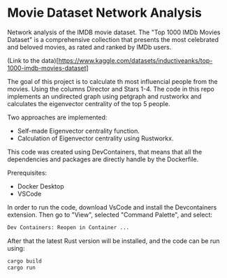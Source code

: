# Movie Dataset Network Analysis

Network analysis of the IMDB movie dataset. The "Top 1000 IMDb Movies Dataset" is a comprehensive collection that presents the most celebrated and beloved movies, as rated and ranked by IMDb users. 

(Link to the data)[https://www.kaggle.com/datasets/inductiveanks/top-1000-imdb-movies-dataset]

The goal of this project is to calculate th most influencial people from the movies. Using the columns Director and Stars 1-4. The code in this repo implements an undirected graph using petgraph and rustworkx and calculates the eigenvector centrality of the top 5 people. 

Two approaches are implemented: 
- Self-made Eigenvector centrality function. 
- Calculation of Eigenvector centrality using Rustworkx. 

This code was created using DevContainers, that means that all the dependencies and packages are directly handle by the Dockerfile. 

Prerequisites:
- Docker Desktop
- VSCode

In order to run the code, download VsCode and install the Devcontainers extension. Then go to "View", selected "Command Palette", and select:

 ```bash
 Dev Containers: Reopen in Container ...
 ```

After that the latest Rust version will be installed, and the code can be run using: 

 ```bash
 cargo build
 cargo run
 ```
